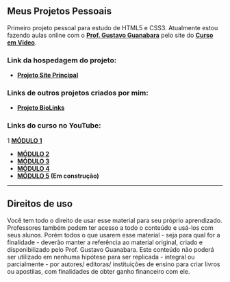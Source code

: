 ## Meus Projetos Pessoais
Primeiro projeto pessoal para estudo de HTML5 e CSS3. Atualmente estou fazendo aulas online com o **[Prof. Gustavo Guanabara](https://github.com/gustavoguanabara)** pelo site do **[Curso em Vídeo](https://cursoemvideo.com)**.

### Link da hospedagem do projeto:
- **[Projeto Site Principal](https://vatrinux.github.io)**

### Links de outros projetos criados por mim:
- **[Projeto BioLinks](https://vatrinux.github.io/biolinks)**

### Links do curso no YouTube:
1 **[MÓDULO 1](https://youtube.com/playlist?list=PLHz_AreHm4dkZ9-atkcmcBaMZdmLHft8n)**  
- **[MÓDULO 2](https://youtube.com/playlist?list=PLHz_AreHm4dlUpEXkY1AyVLQGcpSgVF8s)**  
- **[MÓDULO 3](https://youtube.com/playlist?list=PLHz_AreHm4dmcAviDwiGgHbeEJToxbOpZ)**  
- **[MÓDULO 4](https://youtube.com/playlist?list=PLHz_AreHm4dkcVCk2Bn_fdVQ81Fkrh6WT)**  
- **[MÓDULO 5](#) (Em construção)**

---
## Direitos de uso
Você tem todo o direito de usar esse material para seu próprio aprendizado. Professores também podem ter acesso a todo o conteúdo e usá-los com seus alunos. Porém todos o que usarem esse material - seja para qual for a finalidade - deverão manter a referência ao material original, criado e disponibilizado pelo Prof. Gustavo Guanabara. Este conteúdo não poderá ser utilizado em nenhuma hipótese para ser replicada - integral ou parcialmente - por autores/ editoras/ instituições de ensino para criar livros ou apostilas, com finalidades de obter ganho financeiro com ele.